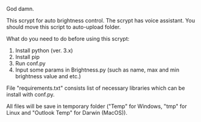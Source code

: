 God damn.

This scrypt for auto brightness control. The scrypt has voice assistant. You should move this script to auto-upload folder.

What do you need to do before using this scrypt:

1) Install python (ver. 3.x)
2) Install pip
3) Run conf.py
4) Input some params in Brightness.py (such as name, max and min brightness value and etc.)

File "requirements.txt" consists list of necessary libraries which can be install with conf.py.

All files will be save in temporary folder ("Temp" for Windows, "tmp" for Linux and "Outlook Temp" for Darwin (MacOS)).
